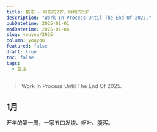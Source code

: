 ```yaml
---
title: 佑佑 - 可怕的2岁，麻烦的3岁
description: "Work In Process Until The End Of 2025."
pubDatetime: 2025-01-01
modDatetime: 2025-01-06
slug: youyou/2025
column: youyou
featured: false
draft: true
toc: false
tags:
  - 生活
---
```


> Work In Process Until The End Of 2025.

## 1月

开年的第一周，一家五口发烧、呕吐、腹泻。